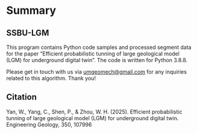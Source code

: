 # Summary

## SSBU-LGM
This program contains Python code samples and processed segment data for the paper “Efficient probabilistic tunning of large geological model (LGM) for underground digital twin”.  The code is written for Python 3.8.8. 

Please get in touch with us via umgeomech@gmail.com for any inquiries related to this algorithm. Thank you!

## Citation
Yan, W., Yang, C., Shen, P., & Zhou, W. H. (2025). Efficient probabilistic tunning of large geological model (LGM) for underground digital twin. Engineering Geology, 350, 107996 
